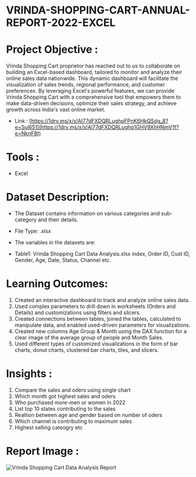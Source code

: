 # VRINDA-SHOPPING-CART-ANNUAL-REPORT-2022-EXCEL

# Project Objective :
Vrinda Shopping Cart proprietor has reached out to us to collaborate on building an Excel-based dashboard, tailored to monitor and analyze their online sales data nationwide. This dynamic dashboard will facilitate the visualization of sales trends, regional performance, and customer preferences. By leveraging Excel's powerful features, we can provide Vrinda Shopping Cart with a comprehensive tool that empowers them to make data-driven decisions, optimize their sales strategy, and achieve growth across India's vast online market.
* Link : [https://1drv.ms/x/s!Al77dFXDQRLughpFPnK6HkQSdg_8?e=Suj651](https://1drv.ms/x/s!Al77dFXDQRLughq1GHV9XhHNmV1f?e=NknF8t)

# Tools :
* Excel

  
# Dataset Description:
* The Dataset contains information on various categories and sub-category and their details.
* File Type: .xlsx

* The variables in the datasets are:
* Table1: Vrinda Shopping Cart Data Analysis.xlsx index, Order ID, Cust ID, Gender, Age, Date, Status, Channel etc.

# Learning Outcomes:
1) Created an interactive dashboard to track and analyze online sales data.
2) Used complex parameters to drill down in worksheets (Orders and Details) and customizations using filters and slicers.
3) Created connections between tables, joined the tables, calculated to manipulate data, and enabled used-driven parameters for visualizations.
4) Created new columns Age Group & Month using the DAX function for a clear image of the average group of people and Month Sales.
5) Used different types of customized visualizations in the form of bar charts, donut charts, clustered bar charts, tiles, and slicers.

# Insights :
1) Compare the sales and oders using single chart
2) Which month got highest sales and oders
3) Who purchased more-men or women in 2022
4) List top 10 states contributing to the sales
5) Realtion between age and gender based on number of oders
6) Which channel is contributing to maximum sales
7) Highest selling cateogry etc

# Report Image :
![Vrinda Shopping Cart Data Analysis Report](https://github.com/frmas5pd8/DATA-ANALYSIS-USING-EXCEL/assets/98344555/2d19e192-71f4-4d40-95b0-1ff5c2de78be)


